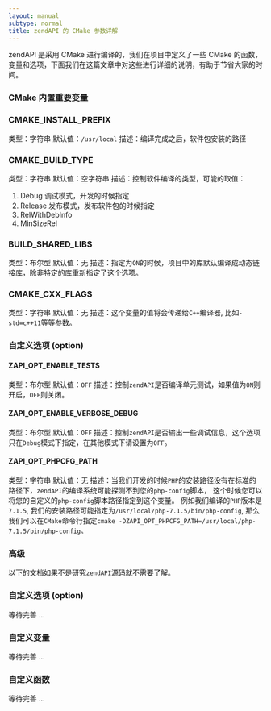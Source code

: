 ```yaml
---
layout: manual
subtype: normal
title: zendAPI 的 CMake 参数详解
---
```

zendAPI 是采用 CMake 进行编译的，我们在项目中定义了一些 CMake 的函数，变量和选项，下面我们在这篇文章中对这些进行详细的说明，有助于节省大家的时间。

### CMake 内置重要变量
### CMAKE_INSTALL_PREFIX
类型：字符串
默认值：`/usr/local`
描述：编译完成之后，软件包安装的路径

### CMAKE_BUILD_TYPE
类型：字符串
默认值：空字符串
描述：控制软件编译的类型，可能的取值：
1. Debug 调试模式，开发的时候指定
2. Release 发布模式，发布软件包的时候指定
3. RelWithDebInfo
4. MinSizeRel

### BUILD_SHARED_LIBS
类型：布尔型
默认值：无
描述：指定为`ON`的时候，项目中的库默认编译成动态链接库，除非特定的库重新指定了这个选项。

### CMAKE_CXX_FLAGS
类型：字符串
默认值：无
描述：这个变量的值将会传递给`C++`编译器, 比如`-std=c++11`等等参数。

### 自定义选项 (option)
#### ZAPI_OPT_ENABLE_TESTS
类型：布尔型
默认值：`OFF`
描述：控制`zendAPI`是否编译单元测试，如果值为`ON`则开启，`OFF`则关闭。

#### ZAPI_OPT_ENABLE_VERBOSE_DEBUG
类型：布尔型
默认值：`OFF`
描述：控制`zendAPI`是否输出一些调试信息，这个选项只在`Debug`模式下指定，在其他模式下请设置为`OFF`。

#### ZAPI_OPT_PHPCFG_PATH
类型：字符串
默认值：无
描述：当我们开发的时候`PHP`的安装路径没有在标准的路径下，`zendAPI`的编译系统可能探测不到您的`php-config`脚本， 这个时候您可以将您的自定义的`php-config`脚本路径指定到这个变量。
例如我们编译的`PHP`版本是`7.1.5`, 我们的安装路径可能指定为`/usr/local/php-7.1.5/bin/php-config`, 那么我们可以在`CMake`命令行指定`cmake -DZAPI_OPT_PHPCFG_PATH=/usr/local/php-7.1.5/bin/php-config`。

### 高级
以下的文档如果不是研究`zendAPI`源码就不需要了解。
### 自定义选项 (option)
等待完善 ... 

### 自定义变量
等待完善 ... 

### 自定义函数
等待完善 ... 